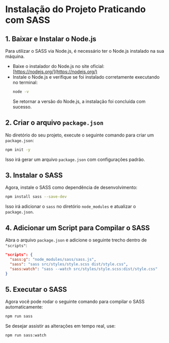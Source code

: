 # Instalação do Projeto Praticando com SASS

## **1. Baixar e Instalar o Node.js**
Para utilizar o SASS via Node.js, é necessário ter o Node.js instalado na sua máquina. 

- Baixe o instalador do Node.js no site oficial:  
  [https://nodejs.org/](https://nodejs.org/)
- Instale o Node.js e verifique se foi instalado corretamente executando no terminal:
  ```bash
  node -v
  ```
  Se retornar a versão do Node.js, a instalação foi concluída com sucesso.

## **2. Criar o arquivo `package.json`**
No diretório do seu projeto, execute o seguinte comando para criar um `package.json`:

```bash
npm init -y
```
Isso irá gerar um arquivo `package.json` com configurações padrão.

## **3. Instalar o SASS**
Agora, instale o SASS como dependência de desenvolvimento:

```bash
npm install sass --save-dev
```

Isso irá adicionar o `sass` no diretório `node_modules` e atualizar o `package.json`.

## **4. Adicionar um Script para Compilar o SASS**
Abra o arquivo `package.json` e adicione o seguinte trecho dentro de `"scripts"`:

```json
"scripts": {
  "sass:g": "node_modules/sass/sass.js",
  "sass": "sass src/styles/style.scss dist/style.css",
  "sass:watch": "sass --watch src/styles/style.scss:dist/style.css"
}
```

## **5. Executar o SASS**
Agora você pode rodar o seguinte comando para compilar o SASS automaticamente:

```bash
npm run sass
```

Se desejar assistir as alterações em tempo real, use:
```bash
npm run sass:watch
```
